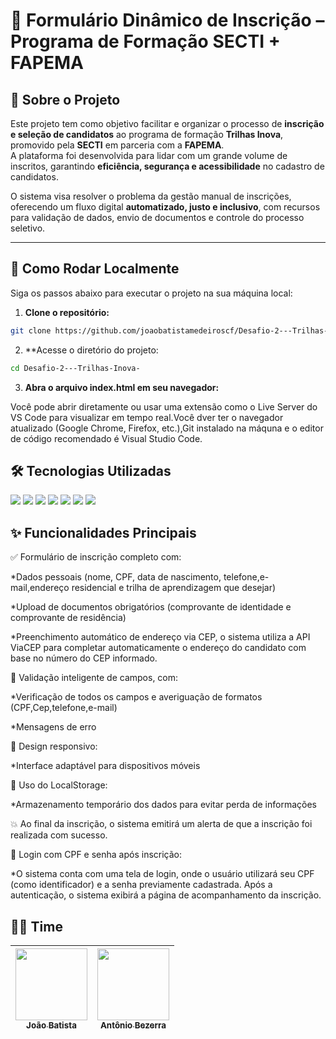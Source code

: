# 📝 Formulário Dinâmico de Inscrição – Programa de Formação SECTI + FAPEMA

## 📌 Sobre o Projeto

Este projeto tem como objetivo facilitar e organizar o processo de **inscrição e seleção de candidatos** ao programa de formação **Trilhas Inova**, promovido pela **SECTI** em parceria com a **FAPEMA**.  
A plataforma foi desenvolvida para lidar com um grande volume de inscritos, garantindo **eficiência, segurança e acessibilidade** no cadastro de candidatos.

O sistema visa resolver o problema da gestão manual de inscrições, oferecendo um fluxo digital **automatizado, justo e inclusivo**, com recursos para validação de dados, envio de documentos e controle do processo seletivo.

---

## 🚀 Como Rodar Localmente

Siga os passos abaixo para executar o projeto na sua máquina local:

1. **Clone o repositório:**

```bash
git clone https://github.com/joaobatistamedeiroscf/Desafio-2---Trilhas-Inova-.git
````
2. **Acesse o diretório do projeto:
````bash
cd Desafio-2---Trilhas-Inova-
````
3. **Abra o arquivo index.html em seu navegador:**

Você pode abrir diretamente ou usar uma extensão como o Live Server do VS Code para visualizar em tempo real.Você dver ter o navegador atualizado (Google Chrome, Firefox, etc.),Git instalado na máquna  e o editor de código recomendado é Visual Studio Code.

## 🛠️ Tecnologias Utilizadas
<div>
  <img src="https://img.shields.io/badge/VS%20Code-007ACC?style=for-the-badge&logo=visual%20studio%20code&logoColor=white">
  <img src="https://img.shields.io/badge/Figma-F24E1E?style=for-the-badge&logo=figma&logoColor=white">
  <img src="https://img.shields.io/badge/HTML-239120?style=for-the-badge&logo=html5&logoColor=white">
  <img src="https://img.shields.io/badge/CSS-239120?&style=for-the-badge&logo=css3&logoColor=white">
  <img src="https://img.shields.io/badge/JavaScript-F7DF1E?style=for-the-badge&logo=javascript&logoColor=black">
  <img src="https://img.shields.io/badge/GitHub-100000?style=for-the-badge&logo=github&logoColor=white">
  <img src="https://img.shields.io/badge/Git-F05032?style=for-the-badge&logo=git&logoColor=white">
</div>

## ✨ Funcionalidades Principais
✅ Formulário de inscrição completo com:

*Dados pessoais (nome, CPF, data de nascimento, telefone,e-mail,endereço residencial e trilha de aprendizagem que desejar)

*Upload de documentos obrigatórios (comprovante de identidade e comprovante de residência)

*Preenchimento automático de endereço via CEP, o sistema utiliza a API ViaCEP para completar automaticamente o endereço do candidato com base no número do CEP informado.

🔐 Validação inteligente de campos, com:

*Verificação de todos os campos e averiguação de formatos (CPF,Cep,telefone,e-mail)

*Mensagens de erro 

📱 Design responsivo:

*Interface adaptável para dispositivos móveis

🔄 Uso do LocalStorage: 

*Armazenamento temporário dos dados para evitar perda de informações

💥 Ao final da inscrição, o sistema emitirá um alerta de que a inscrição foi realizada com sucesso.

🔑  Login com CPF e senha após inscrição: 

*O sistema conta com uma tela de login, onde o usuário utilizará seu CPF (como identificador) e a senha previamente cadastrada. Após a autenticação, o sistema exibirá a página de acompanhamento da inscrição.


## 👨‍💻 Time

| [<img src="https://avatars.githubusercontent.com/u/197337047?v=4" width="115"><br><sub>João Batista</sub>](https://github.com/joaobatistamedeiroscf) | [<img src="https://avatars.githubusercontent.com/u/195771114?v=4" width="115"><br><sub>Antônio Bezerra</sub>](https://github.com/Antonio-Bezerra) |
| :---: | :---: |

